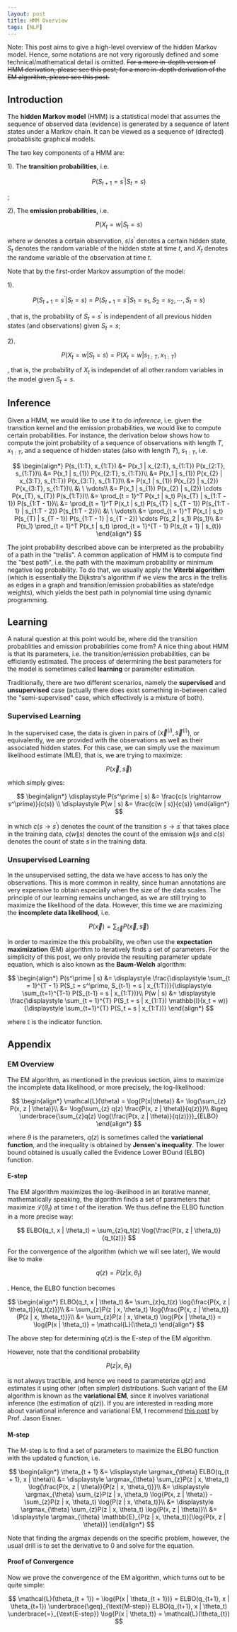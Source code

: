 ```yaml
---
layout: post
title: HMM Overview
tags: [NLP]
---
```


Note: This post aims to give a high-level overview of the hidden Markov model. Hence, some notations are not very rigorously defined and some technical/mathematical detail is omitted. <s>For a more in-depth version of HMM derivation, please see this post; for a more in-depth derivation of the EM algorithm, please see this post.</s>

## Introduction

The **hidden Markov model** (HMM) is a statistical model that assumes the sequence of observed data (evidence) is generated by a sequence of latent states under a Markov chain. It can be viewed as a sequence of (directed) probablisitc graphical models.

The two key components of a HMM are:

1). The **transition probabilities**, i.e.

$$P(S_{t+1} = s^\prime | S_{t} = s)$$

;

2). The **emission probabilities**, i.e.

$$P(X_{t} = w | S_{t} = s)$$

where $w$ denotes a certain observation, $s$/$s^\prime$ denotes a certain hidden state, $S_t$ denotes the random variable of the hidden state at time $t$, and $X_t$ denotes the randome variable of the observation at time $t$.

Note that by the first-order Markov assumption of the model:

1).

$$P(S_{t+1} = s^\prime | S_{t} = s) = P(S_{t+1} = s^\prime | S_{1} = s_{1}, S_{2} = s_{2}, \cdots, S_{t} = s)$$

, that is, the probability of $S_t = s^\prime$ is independent of all previous hidden states (and observations) given $S_{t} = s$;

2).

$$P(X_{t} = w | S_{t} = s) = P(X_{t} = w | s_{1:T}, x_{1:T})$$

, that is, the probability of $X_t$ is independet of all other random variables in the model given $S_t = s$.

## Inference

Given a HMM, we would like to use it to do *inference*, i.e. given the transition kernel and the emission probabilities, we would like to compute certain probabilities. For instance, the derivation below shows how to compute the joint probability of a sequence of observations with length $T$, $x_{1:T}$, and a sequence of hidden states (also with length $T$), $s_{1:T}$, i.e.

$$
\begin{align*}
P(s_{1:T}, x_{1:T}) &= P(x_1 | x_{2:T}, s_{1:T}) P(x_{2:T}, s_{1:T})\\
&= P(x_1 | s_{1}) P(x_{2:T}, s_{1:T})\\
&= P(x_1 | s_{1}) P(x_{2} | x_{3:T}, s_{1:T}) P(x_{3:T}, s_{1:T})\\
&= P(x_1 | s_{1}) P(x_{2} | s_{2}) P(x_{3:T}, s_{1:T})\\
&\ \ \vdots\\
&= P(x_1 | s_{1}) P(x_{2} | s_{2}) \cdots P(x_{T}, s_{T}) P(s_{1:T})\\
&= \prod_{t = 1}^T P(x_t | s_t) P(s_{T} | s_{1:T - 1}) P(s_{1:T - 1})\\
&= \prod_{t = 1}^T P(x_t | s_t) P(s_{T} | s_{T - 1}) P(s_{1:T - 1} | s_{1:T - 2}) P(s_{1:T - 2})\\
&\ \ \vdots\\
&= \prod_{t = 1}^T P(x_t | s_t) P(s_{T} | s_{T - 1}) P(s_{1:T - 1} | s_{T - 2}) \cdots P(s_2 | s_1) P(s_1)\\
&= P(s_1) \prod_{t = 1}^T P(x_t | s_t) \prod_{t = 1}^{T - 1} P(s_{t + 1} | s_{t})
\end{align*}
$$

The joint probability described above can be interpreted as the probability of a path in the "trellis". A common application of HMM is to compute find the "best path", i.e. the path with the maximum probability or minimum negative log probability. To do that, we usually apply the **Viterbi algorithm** (which is essentially the Dijkstra's algorithm if we view the arcs in the trellis as edges in a graph and transition/emission probabilities as state/edge weights), which yields the best path in polynomial time using dynamic programming.

## Learning

A natural question at this point would be, where did the transition probablities and emission probabilities come from? A nice thing about HMM is that its parameters, i.e. the transition/emission probabilities, can be efficiently estimated. The process of determining the best parameters for the model is sometimes called **learning** or parameter estimation.

Traditionally, there are two different scenarios, namely the **supervised** and **unsupervised** case (actually there does exist something in-between called the "semi-supervised" case, which effectively is a mixture of both).

### Supervised Learning

In the supervised case, the data is given in pairs of $(\vec{x}^{(i)}, \vec{s}^{(i)})$, or equivalently, we are provided with the observations as well as their associated hidden states. For this case, we can simply use the maximum likelihood estimate (MLE), that is, we are trying to maximize:

$$
P(\vec{x}, \vec{s})
$$

which simply gives:

$$
\begin{align*}
\displaystyle P(s^\prime | s) &= \frac{c(s \rightarrow s^\prime)}{c(s)} \\
\displaystyle P(w | s) &= \frac{c(w | s)}{c(s)}
\end{align*}
$$

in which $c(s \rightarrow s^\prime)$ denotes the count of the transition $s \rightarrow s^\prime$ that takes place in the training data, $c(w \| s)$ denotes the count of the emission $w \| s$ and $c(s)$ denotes the count of state $s$ in the training data.

### Unsupervised Learning

In the unsupervised setting, the data we have access to has only the observations. This is more common in reality, since human annotations are very expensive to obtain especially when the size of the data scales. The principle of our learning remains unchanged, as we are still trying to maximize the likelihood of the data. However, this time we are maximizing the **incomplete data likelihood**, i.e.

$$P(\vec{x}) = \sum_{\vec{s}} P(\vec{x}, \vec{s})$$

In order to maximize the this probability, we often use the **expectation maximization** (EM) algorithm to iteratively finds a set of parameters. For the simplicity of this post, we only provide the resulting parameter update equation, which is also known as the **Baum-Welch** algorithm:

$$
\begin{align*}
    P(s^\prime | s) &= \displaystyle \frac{\displaystyle \sum_{t = 1}^{T - 1} P(S_t = s^\prime, S_{t-1} = s | x_{1:T})}{\displaystyle \sum_{t=1}^{T-1} P(S_{t-1} = s | x_{1:T})}\\
    P(w | s) &= \displaystyle \frac{\displaystyle \sum_{t = 1}^{T} P(S_t = s | x_{1:T}) \mathbb{I}(x_t = w)}{\displaystyle \sum_{t=1}^{T} P(S_t = s | x_{1:T})}
\end{align*}
$$

where $\mathbb{I}$ is the indicator function.

## Appendix

### EM Overview
The EM algorithm, as mentioned in the previous section, aims to maximize the incomplete data likelihood, or more precisely, the log-likelihood:

$$
\begin{align*}
\mathcal{L}(\theta) = \log{P(x|\theta)} &= \log{\sum_{z} P(x, z | \theta)}\\
&= \log{\sum_{z} q(z) \frac{P(x, z | \theta)}{q(z)}}\\
&\geq \underbrace{\sum_{z}q(z) \log{\frac{P(x, z | \theta)}{q(z)}}}_{ELBO}
\end{align*}
$$

where $\theta$ is the parameters, $q(z)$ is sometimes called the **variational function**, and the inequality is obtained by **Jensen's inequality**. The lower bound obtained is usually called the Evidence Lower BOund (ELBO) function.

#### E-step

The EM algorithm maximizes the log-likelihood in an iterative manner, mathematically speaking, the algorithm finds a set of parameters that maximize $\mathcal{L}(\theta_t)$ at time $t$ of the iteration. We thus define the ELBO function in a more precise way:

$$
ELBO(q_t, x | \theta_t) = \sum_{z}q_t(z) \log{\frac{P(x, z | \theta_t)}{q_t(z)}}
$$

For the convergence of the algorithm (which we will see later), We would like to make

$$
q(z) = P(z | x, \theta_t)
$$

. Hence, the ELBO function becomes

$$
\begin{align*}
ELBO(q_t, x | \theta_t) &= \sum_{z}q_t(z) \log{\frac{P(x, z | \theta_t)}{q_t(z)}}\\
&= \sum_{z}P(z | x, \theta_t) \log{\frac{P(x, z | \theta_t)}{P(z | x, \theta_t)}}\\
&= \sum_{z}P(z | x, \theta_t) \log{P(x | \theta_t)} = \log{P(x | \theta_t)} = \mathcal{L}(\theta_t)
\end{align*}
$$

The above step for determining $q(z)$ is the E-step of the EM algorithm.

However, note that the conditional probability

$$
P(z | x, \theta_t)
$$

is not always tractible, and hence we need to parameterize $q(z)$ and estimates it using other (often simpler) distributions. Such variant of the EM algorithm is known as the **variational EM**, since it involves variational inference (the estimation of $q(z)$). If you are interested in reading more about variational inference and variational EM, I recommend [this post](https://www.cs.jhu.edu/~jason/tutorials/variational.html) by Prof. Jason Eisner.

#### M-step

The M-step is to find a set of parameters to maximize the ELBO function with the updated $q$ function, i.e.

$$
\begin{align*}
\theta_{t + 1} &= \displaystyle \argmax_{\theta} ELBO(q_{t + 1}, x | \theta)\\
&= \displaystyle \argmax_{\theta} \sum_{z}P(z | x, \theta_t) \log{\frac{P(x, z | \theta)}{P(z | x, \theta_t)}}\\
&= \displaystyle \argmax_{\theta} \sum_{z}P(z | x, \theta_t) \log{P(x, z | \theta)} - \sum_{z}P(z | x, \theta_t) \log{P(z | x, \theta_t)}\\
&= \displaystyle \argmax_{\theta} \sum_{z}P(z | x, \theta_t) \log{P(x, z | \theta)}\\
&= \displaystyle \argmax_{\theta} \mathbb{E}_{P(z | x, \theta_t)}[\log{P(x, z | \theta)}]
\end{align*}
$$

Note that finding the argmax depends on the specific problem, however, the usual drill is to set the derivative to 0 and solve for the equation.

#### Proof of Convergence

Now we prove the convergence of the EM algorithm, which turns out to be quite simple:

$$
\mathcal{L}(\theta_{t + 1}) = \log{P(x | \theta_{t + 1})} = ELBO(q_{t+1}, x | \theta_{t+1}) \underbrace{\geq}_{\text{M-step}} ELBO(q_{t+1}, x | \theta_t) \underbrace{=}_{\text{E-step}} \log{P(x | \theta_t)} = \mathcal{L}(\theta_{t})
$$
